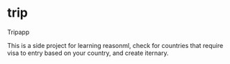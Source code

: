 # trip
Tripapp

This is a side project for learning reasonml, check for countries that require visa to entry based on your country, and create iternary.
